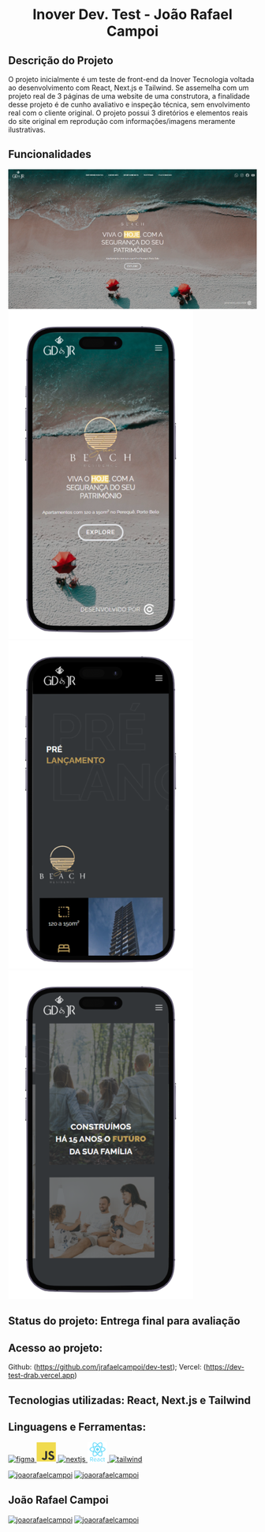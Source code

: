 <h1 align="center"> Inover Dev. Test - João Rafael Campoi</h1>

## Descrição do Projeto
O projeto inicialmente é um teste de front-end da Inover Tecnologia voltada ao desenvolvimento com React, Next.js e Tailwind. Se assemelha com um projeto real de 3 páginas de uma website de uma construtora, a finalidade desse projeto é de cunho avaliativo e inspeção técnica, sem envolvimento real com o cliente original. O projeto possui 3 diretórios e elementos reais do site original em reprodução com informações/imagens meramente ilustrativas.

## Funcionalidades
<img id="img1" src="./src/assets/img-1.png">
<img id="img2" src="./src/assets/mobile-img.png">
<img id="img2" src="./src/assets/mobile-img2.png">
<img id="img2" src="./src/assets/mobile-img3.png">

## Status do projeto: Entrega final para avaliação

## Acesso ao projeto:
Github: (https://github.com/jrafaelcampoi/dev-test);
Vercel: (https://dev-test-drab.vercel.app)

## Tecnologias utilizadas: React, Next.js e Tailwind

## Linguagens e Ferramentas:
<p align="left"> <a href="https://www.figma.com/" target="_blank" rel="noreferrer"> <img src="https://www.vectorlogo.zone/logos/figma/figma-icon.svg" alt="figma" width="40" height="40"/> </a> <a href="https://developer.mozilla.org/en-US/docs/Web/JavaScript" target="_blank" rel="noreferrer"> <img src="https://raw.githubusercontent.com/devicons/devicon/master/icons/javascript/javascript-original.svg" alt="javascript" width="40" height="40"/> </a> <a href="https://nextjs.org/" target="_blank" rel="noreferrer"> <img src="https://cdn.worldvectorlogo.com/logos/nextjs-2.svg" alt="nextjs" width="40" height="40"/> </a> <a href="https://reactjs.org/" target="_blank" rel="noreferrer"> <img src="https://raw.githubusercontent.com/devicons/devicon/master/icons/react/react-original-wordmark.svg" alt="react" width="40" height="40"/> </a> <a href="https://tailwindcss.com/" target="_blank" rel="noreferrer"> <img src="https://www.vectorlogo.zone/logos/tailwindcss/tailwindcss-icon.svg" alt="tailwind" width="40" height="40"/> </a> </p>

<a href="https://linkedin.com/in/joaorafaelcampoi" target="blank"><img align="center" src="https://img.icons8.com/?size=256&id=xuvGCOXi8Wyg&format=png" alt="joaorafaelcampoi" height="40" width="40" /></a>
<a href="https://github.com/jrafaelcampoi" target="blank"><img align="center" src="https://img.icons8.com/?size=256&id=AZOZNnY73haj&format=png" alt="joaorafaelcampoi" height="40" width="40" /></a>
</p>

## João Rafael Campoi
<a href="https://linkedin.com/in/joaorafaelcampoi" target="blank"><img align="center" src="https://img.icons8.com/?size=256&id=xuvGCOXi8Wyg&format=png" alt="joaorafaelcampoi" height="40" width="40" /></a>
<a href="https://github.com/jrafaelcampoi" target="blank"><img align="center" src="https://img.icons8.com/?size=256&id=AZOZNnY73haj&format=png" alt="joaorafaelcampoi" height="40" width="40" /></a>
</p>

